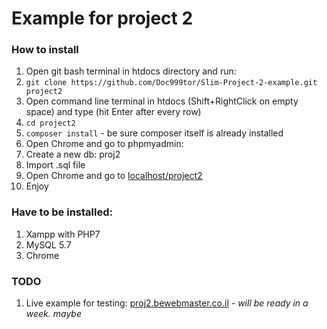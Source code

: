 # Example for project 2

### How to install
1. Open git bash terminal in htdocs directory and run:
2. `git clone https://github.com/Doc999tor/Slim-Project-2-example.git project2`
3. Open command line terminal in htdocs (Shift+RightClick on empty space) and type (hit Enter after every row)
4. `cd project2`
5. `composer install` - be sure composer itself is already installed
7. Open Chrome and go to phpmyadmin:
 1. Create a new db: proj2
 2. Import .sql file
8. Open Chrome and go to [localhost/project2](localhost/project2)
9. Enjoy

### Have to be installed:
1. Xampp with PHP7
2. MySQL 5.7
3. Chrome

### TODO
1. Live example for testing:
[proj2.bewebmaster.co.il](http://proj2.bewebmaster.co.il) - _will be ready in a week. maybe_
